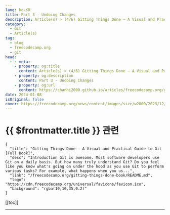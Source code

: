 ```yaml
---
lang: ko-KR
title: Part 3 - Undoing Changes
description: Article(s) > (4/6) Gitting Things Done – A Visual and Practical Guide to Git [Full Book]
category: 
  - Git
  - Article(s)
tag: 
  - blog
  - freecodecamp.org
  - git
head:
  - - meta:
    - property: og:title
      content: Article(s) > (4/6) Gitting Things Done – A Visual and Practical Guide to Git [Full Book] 
    - property: og:description
      content: Part 3 - Undoing Changes
    - property: og:url
      content: https://chanhi2000.github.io/articles/freecodecamp.org/gitting-things-done-book/part-3-undoing-changes.html
date: 2024-01-08
isOriginal: false
cover: https://freecodecamp.org/news/content/images/size/w2000/2023/12/Gitting-Things-Done-Cover-with-Photo.png
---
```


# {{ $frontmatter.title }} 관련

```component VPCard
{
  "title": "Gitting Things Done – A Visual and Practical Guide to Git [Full Book]",
  "desc": "Introduction Git is awesome. Most software developers use Git on a daily basis. But how many truly understand Git? Do you feel like you know what's going on under the hood as you use Git to perform various tasks? For example, what happens when you us...",
  "link": "/freecodecamp.org/gitting-things-done-book/README.md",
  "logo": "https://cdn.freecodecamp.org/universal/favicons/favicon.ico",
  "background": "rgba(10,10,35,0.2)"
}
```

[[toc]]

---

<SiteInfo
  name="Gitting Things Done – A Visual and Practical Guide to Git [Full Book]"
  desc="Introduction Git is awesome. Most software developers use Git on a daily basis. But how many truly understand Git? Do you feel like you know what's going on under the hood as you use Git to perform various tasks? For example, what happens when you us..."
  url="https://freecodecamp.org/news/gitting-things-done-book/"
  logo="https://cdn.freecodecamp.org/universal/favicons/favicon.ico"
  preview="https://freecodecamp.org/news/content/images/size/w2000/2023/12/Gitting-Things-Done-Cover-with-Photo.png"/>

<!-- TODO: 작성 -->

<!--


## ---

## heading-chapter-10-additional-tools-for-undoing-changes">Chapter 10 - Additional Tools for Undoing Changes

In the previous chapter, you met `git reset`. Indeed, `git reset` is a super powerful tool, and I highly recommend to use it until you feel completely comfortable with it.

Yet, `git reset` is not the only tool at our disposal. Some of the times, it is not the most convenient tool to use. In others, it's just not enough. This short chapter touches a few tools that are helpful for undoing changes in Git.

### heading-git-commit-amend">`git commit --amend`

Consider <a href="https://freecodecamp.org/news/p/f7b355ea-3f22-4613-8218-e95c67779d9f/scenario-1">Scenario #1</a> from the previous chapter again. As a reminder, you wrote "I love Git" into a file (`love.txt`), staged and committed this file:

<img src="https://freecodecamp.org/news/content/images/2023/12/image-52.png" alt="Image" width="1328" height="460" loading="lazy">
*The state after creating "Commit 2.3"*

And then I realized I didn't want you to commit it at that state, but rather - write some more love words in this file before committing it.

To match this state, simply checkout the tag you created, which points to "Commit 2.3":

<pre class="language-bash" tabindex="0"><code class="language-bash">git checkout scenario-1
```

In the previous chapter, when we introduced `git reset`, you solved this issue by using `git reset --mixed HEAD~1`, effectively undoing both the committing and the staging actions you took.

Now I would like you to consider another approach. Keep working at the state of the last introduced commit ("Commit 2.3", referenced by the tag "scenario-1"), and make the changes you want:

<pre class="language-bash" tabindex="0"><code class="language-bash"><span class="token builtin class-name">echo And I love this book >> love.txt
```

Add this change to the index:

<pre class="language-bash" tabindex="0"><code class="language-bash">git add love.txt
```

Now, you can use `git commit` with the `--amend` switch, which tells it to override the commit `HEAD` is pointing to. Actually, it will create another, new commit, pointing to `HEAD~1` ("Commit 1" in our example), and make `HEAD` point to this newly created commit. By providing the `-m` argument you can specify a new commit message as well:

<pre class="language-bash" tabindex="0"><code class="language-bash">git commit --amend -m "Commit 2.4"
```

After running this command, `HEAD` points to `main`, which points to "Commit 2.4", which in turn points to "Commit 1". The previous "Commit 2.3" is no longer reachable from the history.

<img src="https://freecodecamp.org/news/content/images/2023/12/commit_amend-1.png" alt="Image" width="1316" height="469" loading="lazy">
*The state after using `git commit --amend` (Commit "2.3" is unreachable and thus not included in the drawing)*

This tool is useful when you want to quickly override the last commit you created. Indeed, you could use `git reset` to accomplish the same thing, but you can view `git commit --amend` as a more convenient shortcut.

### heading-git-revert">`git revert`

Okay, so another day, another problem.

Add the following text to `love.txt`, stage and commit as follows:

<pre class="language-bash" tabindex="0"><code class="language-bash"><span class="token builtin class-name">echo This is more tezt >> love.txt
git add love.txt
git commit -m "Commit 3"
```

<img src="https://freecodecamp.org/news/content/images/2023/12/git_revert_1-1.png" alt="Committing 'More changes'" width="1320" height="468" loading="lazy">
*The state after committing "Commit 3"*

And push it to the remote server:

<pre class="language-bash" tabindex="0"><code class="language-bash">git push origin HEAD
```

Um, oops 😓…

I just noticed something. I had a typo there. I wrote "This is more tezt" instead of "This is more text". Whoops. So what's the big problem now? I `push`ed, which means that someone else might have already `pull`ed those changes.

If I override those changes by using `git reset`, we will have different histories, and all hell might break loose. You can rewrite your own copy of the repo as much as you like until you `push` it.

Once you `push` the change, you need to be certain no one else has fetched those changes if you are going to rewrite history.

Alternatively, you can use another tool called `git revert`. This command takes the commit you're providing it with and computes the diff from its parent commit, just like `git cherry-pick`, but this time, it computes the *reverse* changes. That is, if in the specified commit you added a line, the reverse would delete the line, and vice versa. 

In our case we are reverting "Commit 3", so the reverse would be to delete the line "This is more tezt" from `love.txt`. Since "Commit 3" is referenced by `main` and `HEAD`, we can use any of these named references in this command:

<img src="https://freecodecamp.org/news/content/images/2023/12/git_revert_2.png" alt="Using  to undo the changes" width="1340" height="538" loading="lazy">
*Using `git revert` to undo the changes*

`git revert` created a new commit object, which means it's an addition to the history. By using `git revert`, you didn't rewrite history. You admitted your past mistake, and this commit is an acknowledgment that you made a mistake and now you fixed it.

Some would say it's the more mature way. Some would say it's not as clean a history as you would get if you used `git reset` to rewrite the previous commit. But this is a way to avoid rewriting history.

You can now fix the typo and commit again:

<pre class="language-bash" tabindex="0"><code class="language-bash"><span class="token builtin class-name">echo This is more text >> love.txt
git add love.txt
git commit -m "Commit 3.1"
```

<img src="https://freecodecamp.org/news/content/images/2023/12/git_revert_3.png" alt="Redoing the changes" width="1340" height="519" loading="lazy">
*The resulting state after redoing the changes*

You can use `git revert` to revert a commit other than `HEAD`. Say that you want to reverse the parent of `HEAD`, you can use:

<pre class="language-bash" tabindex="0"><code class="language-bash">git revert HEAD~1
```

Or you could provide the SHA-1 of the commit to revert.

Notice that since Git will apply the reverse patch of the previous patch - this operation might fail, as the patch may no longer apply and you might get a conflict.

### heading-git-rebase-as-a-tool-for-undoing-things">Git Rebase as a Tool for Undoing Things

In <a class="post-section-overview" href="#heading-chapter-8-understanding-git-rebase">chapter 8</a>, you learned about Git rebase. We then considered it mainly as a tool to combine changes introduced in different branches. Yet, as long as you haven't `push`ed your changes, using `rebase` on your own branch can be a very convenient way to rearrange your commit history.

For that, you would usually <a class="post-section-overview" href="#heading-how-to-rebase-on-a-single-branch">rebase on a single branch</a>, and use interactive rebase. Consider again this example covered in <a class="post-section-overview" href="#heading-chapter-8-understanding-git-rebase">chapter 8</a>, where I worked from `feature_branch_2`, and specifically edited the file `code.py`. I started by changing all strings to be wrapped by double quotes rather than single quotes:

<img src="https://freecodecamp.org/news/content/images/2023/12/code_py_4-1.png" alt="Changing  into  in " width="588" height="382" loading="lazy">
*Changing `'` into `"` in `code.py`*

Then, I staged and committed:

<pre class="language-bash" tabindex="0"><code class="language-bash">git add code.py
git commit -m "Commit 17"
```

I then decided to add a new function at the beginning of the file:

<img src="https://freecodecamp.org/news/content/images/2023/12/code_py_5-1.png" alt="Adding the function " width="590" height="423" loading="lazy">
_Adding the function `another_feature`_

Again, I staged and committed:

<pre class="language-bash" tabindex="0"><code class="language-bash">git add code.py
git commit -m "Commit 18"
```

And now I realized I actually forgot to change the single quotes to double quotes wrapping the `__main__` (as you might have noticed), so I did that too:

<img src="https://freecodecamp.org/news/content/images/2023/12/code_py_6-1.png" alt="Changing  into " width="599" height="446" loading="lazy">
*Changing `'__main__'` into `"__main__"`*

Of course, I staged and committed this change:

<pre class="language-bash" tabindex="0"><code class="language-bash">git add code.py
git commit -m "Commit 19"
```

Now, consider the history:

<img src="https://freecodecamp.org/news/content/images/2023/12/history_after_commit_19-1.png" alt="The commit history after introducing 'Commit 19'" width="1600" height="462" loading="lazy">
*The commit history after introducing "Commit 19"*

As explained in <a class="post-section-overview" href="#heading-chapter-8-understanding-git-rebase">chapter 8</a>, I got to a state with two commits that are related to one another, "Commit 17" and "Commit 19" (turning `'`s into `"`s), but they are split by the unrelated "Commit 18" (where I added a new function).

This is a classic case where `git rebase` would come in handy, to undo the local changes before `push`ing a clean history.

Intuitively, I want to edit the history here:

<img src="https://freecodecamp.org/news/content/images/2023/12/plan_edit_commits_17_18-1.png" alt="These are the commits I want to edit" width="1600" height="436" loading="lazy">
*These are the commits I want to edit*

I can `rebase` the history from "Commit 17" to "Commit 19", on top of "Commit 15". To do that:

<pre class="language-bash" tabindex="0"><code class="language-bash">git rebase --interactive --onto <SHA_OF_COMMIT_1<span class="token file-descriptor important">5> <SHA_OF_COMMIT_1<span class="token file-descriptor important">5>
```

<img src="https://freecodecamp.org/news/content/images/2023/12/rebase_onto_4-1.png" alt="Using  on a single branch" width="1023" height="391" loading="lazy">
*Using `rebase --onto` on a single branch*

This results in the following screen:

<img src="https://freecodecamp.org/news/content/images/2023/12/interactive_rebase_4-1.png" alt="Interactive rebase" width="904" height="638" loading="lazy">
*Interactive rebase*

So what would I do? I want to put "Commit 19" before "Commit 18", so it comes right after "Commit 17". I can go further and `squash` them together, like so:

<img src="https://freecodecamp.org/news/content/images/2023/12/interactive_rebase_5-1.png" alt="Interactive rebase - changing the order of commit and squashing" width="1010" height="396" loading="lazy">
*Interactive rebase - changing the order of commit and squashing*

Now when I get prompted for a commit message, I can provide the message "Commit 17+19":

<img src="https://freecodecamp.org/news/content/images/2023/12/interactive_rebase_6-1.png" alt="Providing a commit message" width="799" height="393" loading="lazy">
*Providing a commit message*

And now, see our beautiful history:

<img src="https://freecodecamp.org/news/content/images/2023/12/rebase_onto_5-1.png" alt="The resulting history" width="1030" height="493" loading="lazy">
*The resulting history*

The syntax used above, `git rebase --interactive --onto <COMMIT X> <COMMIT X>` would be the most commonly used syntax by those who use `rebase` regularly. The state of mind these developers usually have is to create atomic commits while working, all the time, without being scared to change them later. Then, before `push`ing their changes, they would `rebase` the entire set of changes since the last `push`, and rearrange it so the history becomes coherent.

### heading-git-reflog">`git reflog`

Time to consider a more startling case.

Go back to "Commit 2.4":

<pre class="language-bash" tabindex="0"><code class="language-bash">git reset --hard <SHA_OF_COMMIT_2_<span class="token file-descriptor important">4>
```

Get some work done, write some code, and add it to `love.txt`. Stage this change, and commit it:

<pre class="language-bash" tabindex="0"><code class="language-bash"><span class="token builtin class-name">echo lots of work >> love.txt
git add love.txt
git commit -m "Commit 3.2"
```

(I'm using "Commit 3.2" to indicate that this is not the same commit as "Commit 3" we used when explaining `git revert`.)

<img src="https://freecodecamp.org/news/content/images/2023/12/reflog_commit_3-1.png" alt="Another commit" width="1320" height="468" loading="lazy">
*Another commit - "Commit 3.2"*

I did the same on my machine, and I used the `Up` arrow key on my keyboard to scroll back to previous commands, and then I hit `Enter`, and… Wow.

Whoops.

<img src="https://freecodecamp.org/news/content/images/2023/12/reflog_commit_3_reset.png" alt="Did I just ?" width="929" height="120" loading="lazy">
*Did I just `git reset -- hard`?*

Did I just use `git reset --hard`? 😨

What actually happened? As you learned in the <a class="post-section-overview" href="#heading-chapter-9-git-reset">previous chapter</a>, Git moved the pointer to `HEAD~1`, so the last commit, with all of my precious work, is not reachable from the current history. Git also removed all the changes from the staging area, and then matched the working dir to the state of the staging area.

That is, everything matches this state where my work is… gone.

Freak out time. Freaking out.

But, really, is there a reason to freak out? Not really… We're relaxed people. What do we do? Well, intuitively, is the commit really, really gone?

No. Why not? It still exists inside the internal database of Git.

If I only knew where that is, I would know the `SHA-1` value that identifies this commit, and we could restore it. I could even undo the undoing, and `reset` back to this commit.

Actually, the only thing I really need here is the `SHA-1` of the "deleted" commit.

Now the question is, how do I find it? Would `git log` be useful?

Well, not really. `git log` would go to `HEAD`, which points to `main`, which points to the parent commit of the commit we are looking for. Then, `git log` would trace back through the parent chain, which does not include the commit with my precious work.

<img src="https://freecodecamp.org/news/content/images/2023/12/reflog_git_log.png" alt=" doesn't help in this case" width="1155" height="465" loading="lazy">
*`git log` doesn't help in this case*

Thankfully, the very smart people who created Git also created a backup plan for us, and that is called the `reflog`.

While you work with Git, whenever you change `HEAD`, which you can do by using `git reset`, but also other commands like `git switch` or `git checkout`, Git adds an entry to the `reflog`.

<img src="https://freecodecamp.org/news/content/images/2023/12/git_reflog.png" alt=" shows us where  was" width="1155" height="94" loading="lazy">
*`git reflog` shows us where `HEAD` was*

We found our commit! It's the one starting with `0fb929e`.

We can also relate to it by its "nickname" - `HEAD@{1}`. Similar to the way Git uses `HEAD~1` to get to the first parent of `HEAD`, and `HEAD~2` to refer to the second parent of `HEAD` and so on, Git uses `HEAD@{1}` to refer to the first *reflog* parent of `HEAD`, that is, where `HEAD` pointed to in the previous step.

We can also ask `git rev-parse` to show us its value:

<img src="https://freecodecamp.org/news/content/images/2023/12/reflog_revparse.png" alt="Using " width="1155" height="335" loading="lazy">
*Using `git rev-parse HEAD@{1}`*

Note: In case you are using Windows, you may need to wrap it with quotation marks - like so:

<pre class="language-bash" tabindex="0"><code class="language-bash">git rev-parse "HEAD@{1}"
```

Another way to view the `reflog` is by using `git log -g`, which asks `git log` to actually consider the `reflog`:

<img src="https://freecodecamp.org/news/content/images/2023/12/git_log_g.png" alt="The output of " width="1155" height="551" loading="lazy">
*The output of `git log -g`*

You can see in the output of `git log -g` that the `reflog`'s entry `HEAD@{0}`, just like `HEAD`, points to `main`, which points to "Commit 2". But the parent of that entry in the `reflog` points to "Commit 3".

So to get back to "Commit 3", you can just use `git reset --hard HEAD@{1}` (or the `SHA-1` value of "Commit 3"):

<img src="https://freecodecamp.org/news/content/images/2023/12/git_reflog_reset.png" alt="Image" width="1155" height="378" loading="lazy">
*`git reset --hard HEAD@{1}`*

And now, if you `git log`:

<img src="https://freecodecamp.org/news/content/images/2023/12/git_log_2.png" alt="Our history is back!!!" width="1155" height="629" loading="lazy">
*Our history is back!!!*

We saved the day!

What would happen if I used this command again? And ran `git reset --hard HEAD@{1}`?

Git would set `HEAD` to where `HEAD` was pointing before the last `reset`, meaning to "Commit 2". We can keep going all day:

<img src="https://freecodecamp.org/news/content/images/2023/12/git_reset_again.png" alt=" again" width="1155" height="389" loading="lazy">
*`git reset --hard` again*

### heading-recap-additional-tools-for-undoing-changes">Recap - Additional Tools for Undoing Changes

In the previous chapter, you learned how to use `git reset` to undo changes.

In this chapter, you extended your toolbox for undoing changes in Git with a few new commands:

- `git commit --amend` - which "overrides" the last commit with the stage of the index. Mostly useful when you just committed something and want to modify that last commit.
- `git revert` - which creates a new commit, that reverts a past commit by adding a new commit to the history with the reversed changes. Useful especially when the "faulty" commit has already been pushed to the remote.
- `git rebase` - which you already know from <a class="post-section-overview" href="#heading-chapter-8-understanding-git-rebase">chapter 8</a>, and is useful for rewriting the history of multiple commits, especially before pushing them.
- `git reflog` (and `git log -g`) - which tracks all changes to `HEAD`, so you might find the SHA-1 value of a commit you need to get back to.

The most important tool, even more important than the tools I just listed, is to whiteboard the current situation vs the desired one. Trust me on this, it will make every situation seem less daunting and the solution more clear.

There are additional tools that allow you to reverse changes in Git (I will provide links in the <a class="post-section-overview" href="#heading-additional-references-by-part">appendix</a>), but the collection of tools covered here should prepare you to tackle any challenge with confidence.

---

## ---

## heading-chapter-11-exercises">Chapter 11 - Exercises

This chapter includes a few exercises to deepen your understanding of the tools you learned in Part 3. The full version of this book also includes detailed solutions for each.

The exercises are found on this repository:

<a href="https://github.com/Omerr/undo-exercises.git">https://github.com/Omerr/undo-exercises.git</a>

Each exercise exists on a branch with the name `exercise_XX`, so Exercise 1 is found on branch `exercise_01`, Exercise 2 is found on branch `exercise_02` and so on.

Note: As explained in previous chapters, if you work with commits that can be found on a remote server (which you are in this case, as you are using my repository "undo-exercises"), you should probably use `git revert` instead of `git reset`. Similar to `git rebase`, the command `git reset` also rewrites history - and thus you should refrain from using it on commits that others may have relied on. 

For the purposes of these exercises, you can assume no one else has cloned or pulled code from the remote repository. Just remember - in real life, you should probably use `git revert` instead of commands that rewrite history in such cases.

### heading-exercise-1">Exercise 1

On branch `exercise_01`, consider the file `hello.txt`:

<img src="https://freecodecamp.org/news/content/images/2023/12/ex_01_1.png" alt="The file " width="1068" height="110" loading="lazy">
*The file `hello.txt`*

This file includes a typo (in the last character). Find the commit that introduced this typo.

<h4 id="heading-exercise-1a">Exercise (1a)

Remove this commit from the reachable history using `git reset` (with the right arguments), fix the typo, and commit again. Consider your history.

Revert to the previous state.

<h4 id="heading-exercise-1b">Exercise (1b)

Remove the faulty commit using `git commit --amend`, and get to the same state of the history as in the end of exercise (1a).

Revert to the previous state.

<h4 id="heading-exercise-1c">Exercise (1c)

`revert` the faulty commit using `git revert` and fix the typo. Consider your history.

Revert to the previous state.

<h4 id="heading-exercise-1d">Exercise (1d)

Using `git rebase`, get to the same state as in the end of exercise (1a).

### heading-exercise-2">Exercise 2

Switch to `exercise_02`, and consider the contents of `exercise_02.txt`:

<img src="https://freecodecamp.org/news/content/images/2023/12/ex_02_1.png" alt="The contents of " width="462" height="359" loading="lazy">
_The contents of `exercise_02.txt`_

A simple file, with one character at each line.

Consider the history (using `git lol`):

<img src="https://freecodecamp.org/news/content/images/2023/12/ex_02_2.png" alt="Image" width="1339" height="450" loading="lazy">
*`git lol`*

Oh my. Each character was introduced in a separate commit. That doesn't make any sense!

Use the tools you've acquired to create a history where the creation of `exercise_02.txt` is all done in a single commit.

### heading-exercise-3">Exercise 3

Consider the history on branch `exercise_03`:

<img src="https://freecodecamp.org/news/content/images/2023/12/ex_03_1.png" alt="The history on " width="1083" height="296" loading="lazy">
_The history on `exercise_03`_

This seems like a mess. You will notice that:

- The order is skewed. We need "Commit 1" to be the earliest commit on this branch, and have "Initial Commit" as its parent, followed by "Commit 2" and so on.
- We shouldn't have "Commit 2a" and "Commit 2b", or "Commit 4a" and "Commit 4b" - these two pairs need to be combined into a single commit each - "Commit 2" and "Commit 4".
- There is a typo on the commit message of "Commit 1", it should not have 3 `m`s.

Fix these issues, but rely on the changes of each original commit. The resulting history should look like so:

<img src="https://freecodecamp.org/news/content/images/2023/12/ex_03_2.png" alt="The desired history" width="1076" height="244" loading="lazy">
*The desired history*

### heading-exercise-4">Exercise 4

This exercise actually consists of three branches: `exercise_04`, `exercise_04_a`, and `exercise_04_b`.

To see the history of these branches without others, use the following syntax:

<pre class="language-bash" tabindex="0"><code class="language-bash">git lol --branches="exercise_04*"
```

The result is:

<img src="https://freecodecamp.org/news/content/images/2023/12/ex_04_1.png" alt="The output of " width="1104" height="337" loading="lazy">
_The output of `git lol --branches="exercise_04*"`_

Your goal is to make `exercise_04_b` independent of `exercise_04_a`. That is, get to this history:

<img src="https://freecodecamp.org/news/content/images/2023/12/ex_04_2.png" alt="The desired history" width="1098" height="304" loading="lazy">
*The desired history*

**Good luck!**

<h1 id="heading-part-4-amazing-and-useful-git-tools">Part 4 - Amazing and Useful Git Tools</h1>
Git has lots of commands, and these commands have so many options and arguments. I could try to cover them all (though they do change over time), but I don't see a point in that. You should probably know a subset of these commands really well, those that you use regularly. Then, you can always search for a specific command to perform a task at hand.

This part relies on the basics you acquired in the previous parts, and covers specific commands and options that you may find useful. Given your understanding of how Git works, having these small tools can make you a real pro in Gitting things done.
-->

